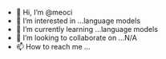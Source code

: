 - 👋 Hi, I’m @meoci
- 👀 I’m interested in ...language models
- 🌱 I’m currently learning ...language models
- 💞️ I’m looking to collaborate on ...N/A
- 📫 How to reach me ...

<!---
meoci/meoci is a ✨ special ✨ repository because its `README.md` (this file) appears on your GitHub profile.
You can click the Preview link to take a look at your changes.
--->
